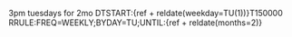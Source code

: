 3pm tuesdays for 2mo
DTSTART:{ref + reldate(weekday=TU(1))}T150000
RRULE:FREQ=WEEKLY;BYDAY=TU;UNTIL:{ref + reldate(months=2)}





